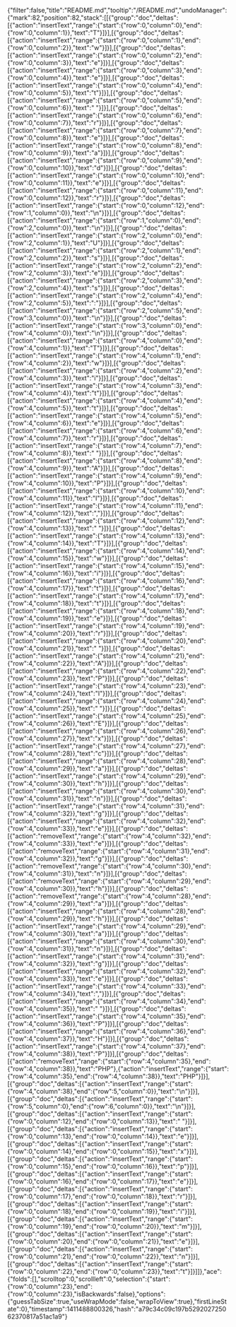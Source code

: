 {"filter":false,"title":"README.md","tooltip":"/README.md","undoManager":{"mark":82,"position":82,"stack":[[{"group":"doc","deltas":[{"action":"insertText","range":{"start":{"row":0,"column":0},"end":{"row":0,"column":1}},"text":"T"}]}],[{"group":"doc","deltas":[{"action":"insertText","range":{"start":{"row":0,"column":1},"end":{"row":0,"column":2}},"text":"w"}]}],[{"group":"doc","deltas":[{"action":"insertText","range":{"start":{"row":0,"column":2},"end":{"row":0,"column":3}},"text":"e"}]}],[{"group":"doc","deltas":[{"action":"insertText","range":{"start":{"row":0,"column":3},"end":{"row":0,"column":4}},"text":"e"}]}],[{"group":"doc","deltas":[{"action":"insertText","range":{"start":{"row":0,"column":4},"end":{"row":0,"column":5}},"text":"t"}]}],[{"group":"doc","deltas":[{"action":"insertText","range":{"start":{"row":0,"column":5},"end":{"row":0,"column":6}},"text":" "}]}],[{"group":"doc","deltas":[{"action":"insertText","range":{"start":{"row":0,"column":6},"end":{"row":0,"column":7}},"text":"r"}]}],[{"group":"doc","deltas":[{"action":"insertText","range":{"start":{"row":0,"column":7},"end":{"row":0,"column":8}},"text":"e"}]}],[{"group":"doc","deltas":[{"action":"insertText","range":{"start":{"row":0,"column":8},"end":{"row":0,"column":9}},"text":"a"}]}],[{"group":"doc","deltas":[{"action":"insertText","range":{"start":{"row":0,"column":9},"end":{"row":0,"column":10}},"text":"d"}]}],[{"group":"doc","deltas":[{"action":"insertText","range":{"start":{"row":0,"column":10},"end":{"row":0,"column":11}},"text":"e"}]}],[{"group":"doc","deltas":[{"action":"insertText","range":{"start":{"row":0,"column":11},"end":{"row":0,"column":12}},"text":"r"}]}],[{"group":"doc","deltas":[{"action":"insertText","range":{"start":{"row":0,"column":12},"end":{"row":1,"column":0}},"text":"\n"}]}],[{"group":"doc","deltas":[{"action":"insertText","range":{"start":{"row":1,"column":0},"end":{"row":2,"column":0}},"text":"\n"}]}],[{"group":"doc","deltas":[{"action":"insertText","range":{"start":{"row":2,"column":0},"end":{"row":2,"column":1}},"text":"U"}]}],[{"group":"doc","deltas":[{"action":"insertText","range":{"start":{"row":2,"column":1},"end":{"row":2,"column":2}},"text":"s"}]}],[{"group":"doc","deltas":[{"action":"insertText","range":{"start":{"row":2,"column":2},"end":{"row":2,"column":3}},"text":"e"}]}],[{"group":"doc","deltas":[{"action":"insertText","range":{"start":{"row":2,"column":3},"end":{"row":2,"column":4}},"text":"s"}]}],[{"group":"doc","deltas":[{"action":"insertText","range":{"start":{"row":2,"column":4},"end":{"row":2,"column":5}},"text":":"}]}],[{"group":"doc","deltas":[{"action":"insertText","range":{"start":{"row":2,"column":5},"end":{"row":3,"column":0}},"text":"\n"}]}],[{"group":"doc","deltas":[{"action":"insertText","range":{"start":{"row":3,"column":0},"end":{"row":4,"column":0}},"text":"\n"}]}],[{"group":"doc","deltas":[{"action":"insertText","range":{"start":{"row":4,"column":0},"end":{"row":4,"column":1}},"text":"T"}]}],[{"group":"doc","deltas":[{"action":"insertText","range":{"start":{"row":4,"column":1},"end":{"row":4,"column":2}},"text":"w"}]}],[{"group":"doc","deltas":[{"action":"insertText","range":{"start":{"row":4,"column":2},"end":{"row":4,"column":3}},"text":"i"}]}],[{"group":"doc","deltas":[{"action":"insertText","range":{"start":{"row":4,"column":3},"end":{"row":4,"column":4}},"text":"t"}]}],[{"group":"doc","deltas":[{"action":"insertText","range":{"start":{"row":4,"column":4},"end":{"row":4,"column":5}},"text":"t"}]}],[{"group":"doc","deltas":[{"action":"insertText","range":{"start":{"row":4,"column":5},"end":{"row":4,"column":6}},"text":"e"}]}],[{"group":"doc","deltas":[{"action":"insertText","range":{"start":{"row":4,"column":6},"end":{"row":4,"column":7}},"text":"r"}]}],[{"group":"doc","deltas":[{"action":"insertText","range":{"start":{"row":4,"column":7},"end":{"row":4,"column":8}},"text":" "}]}],[{"group":"doc","deltas":[{"action":"insertText","range":{"start":{"row":4,"column":8},"end":{"row":4,"column":9}},"text":"A"}]}],[{"group":"doc","deltas":[{"action":"insertText","range":{"start":{"row":4,"column":9},"end":{"row":4,"column":10}},"text":"P"}]}],[{"group":"doc","deltas":[{"action":"insertText","range":{"start":{"row":4,"column":10},"end":{"row":4,"column":11}},"text":"I"}]}],[{"group":"doc","deltas":[{"action":"insertText","range":{"start":{"row":4,"column":11},"end":{"row":4,"column":12}},"text":","}]}],[{"group":"doc","deltas":[{"action":"insertText","range":{"start":{"row":4,"column":12},"end":{"row":4,"column":13}},"text":" "}]}],[{"group":"doc","deltas":[{"action":"insertText","range":{"start":{"row":4,"column":13},"end":{"row":4,"column":14}},"text":"T"}]}],[{"group":"doc","deltas":[{"action":"insertText","range":{"start":{"row":4,"column":14},"end":{"row":4,"column":15}},"text":"w"}]}],[{"group":"doc","deltas":[{"action":"insertText","range":{"start":{"row":4,"column":15},"end":{"row":4,"column":16}},"text":"i"}]}],[{"group":"doc","deltas":[{"action":"insertText","range":{"start":{"row":4,"column":16},"end":{"row":4,"column":17}},"text":"t"}]}],[{"group":"doc","deltas":[{"action":"insertText","range":{"start":{"row":4,"column":17},"end":{"row":4,"column":18}},"text":"t"}]}],[{"group":"doc","deltas":[{"action":"insertText","range":{"start":{"row":4,"column":18},"end":{"row":4,"column":19}},"text":"e"}]}],[{"group":"doc","deltas":[{"action":"insertText","range":{"start":{"row":4,"column":19},"end":{"row":4,"column":20}},"text":"r"}]}],[{"group":"doc","deltas":[{"action":"insertText","range":{"start":{"row":4,"column":20},"end":{"row":4,"column":21}},"text":" "}]}],[{"group":"doc","deltas":[{"action":"insertText","range":{"start":{"row":4,"column":21},"end":{"row":4,"column":22}},"text":"A"}]}],[{"group":"doc","deltas":[{"action":"insertText","range":{"start":{"row":4,"column":22},"end":{"row":4,"column":23}},"text":"P"}]}],[{"group":"doc","deltas":[{"action":"insertText","range":{"start":{"row":4,"column":23},"end":{"row":4,"column":24}},"text":"I"}]}],[{"group":"doc","deltas":[{"action":"insertText","range":{"start":{"row":4,"column":24},"end":{"row":4,"column":25}},"text":" "}]}],[{"group":"doc","deltas":[{"action":"insertText","range":{"start":{"row":4,"column":25},"end":{"row":4,"column":26}},"text":"E"}]}],[{"group":"doc","deltas":[{"action":"insertText","range":{"start":{"row":4,"column":26},"end":{"row":4,"column":27}},"text":"x"}]}],[{"group":"doc","deltas":[{"action":"insertText","range":{"start":{"row":4,"column":27},"end":{"row":4,"column":28}},"text":"c"}]}],[{"group":"doc","deltas":[{"action":"insertText","range":{"start":{"row":4,"column":28},"end":{"row":4,"column":29}},"text":"a"}]}],[{"group":"doc","deltas":[{"action":"insertText","range":{"start":{"row":4,"column":29},"end":{"row":4,"column":30}},"text":"h"}]}],[{"group":"doc","deltas":[{"action":"insertText","range":{"start":{"row":4,"column":30},"end":{"row":4,"column":31}},"text":"n"}]}],[{"group":"doc","deltas":[{"action":"insertText","range":{"start":{"row":4,"column":31},"end":{"row":4,"column":32}},"text":"g"}]}],[{"group":"doc","deltas":[{"action":"insertText","range":{"start":{"row":4,"column":32},"end":{"row":4,"column":33}},"text":"e"}]}],[{"group":"doc","deltas":[{"action":"removeText","range":{"start":{"row":4,"column":32},"end":{"row":4,"column":33}},"text":"e"}]}],[{"group":"doc","deltas":[{"action":"removeText","range":{"start":{"row":4,"column":31},"end":{"row":4,"column":32}},"text":"g"}]}],[{"group":"doc","deltas":[{"action":"removeText","range":{"start":{"row":4,"column":30},"end":{"row":4,"column":31}},"text":"n"}]}],[{"group":"doc","deltas":[{"action":"removeText","range":{"start":{"row":4,"column":29},"end":{"row":4,"column":30}},"text":"h"}]}],[{"group":"doc","deltas":[{"action":"removeText","range":{"start":{"row":4,"column":28},"end":{"row":4,"column":29}},"text":"a"}]}],[{"group":"doc","deltas":[{"action":"insertText","range":{"start":{"row":4,"column":28},"end":{"row":4,"column":29}},"text":"h"}]}],[{"group":"doc","deltas":[{"action":"insertText","range":{"start":{"row":4,"column":29},"end":{"row":4,"column":30}},"text":"a"}]}],[{"group":"doc","deltas":[{"action":"insertText","range":{"start":{"row":4,"column":30},"end":{"row":4,"column":31}},"text":"n"}]}],[{"group":"doc","deltas":[{"action":"insertText","range":{"start":{"row":4,"column":31},"end":{"row":4,"column":32}},"text":"g"}]}],[{"group":"doc","deltas":[{"action":"insertText","range":{"start":{"row":4,"column":32},"end":{"row":4,"column":33}},"text":"e"}]}],[{"group":"doc","deltas":[{"action":"insertText","range":{"start":{"row":4,"column":33},"end":{"row":4,"column":34}},"text":","}]}],[{"group":"doc","deltas":[{"action":"insertText","range":{"start":{"row":4,"column":34},"end":{"row":4,"column":35}},"text":" "}]}],[{"group":"doc","deltas":[{"action":"insertText","range":{"start":{"row":4,"column":35},"end":{"row":4,"column":36}},"text":"P"}]}],[{"group":"doc","deltas":[{"action":"insertText","range":{"start":{"row":4,"column":36},"end":{"row":4,"column":37}},"text":"H"}]}],[{"group":"doc","deltas":[{"action":"insertText","range":{"start":{"row":4,"column":37},"end":{"row":4,"column":38}},"text":"P"}]}],[{"group":"doc","deltas":[{"action":"removeText","range":{"start":{"row":4,"column":35},"end":{"row":4,"column":38}},"text":"PHP"},{"action":"insertText","range":{"start":{"row":4,"column":35},"end":{"row":4,"column":38}},"text":"PHP"}]}],[{"group":"doc","deltas":[{"action":"insertText","range":{"start":{"row":4,"column":38},"end":{"row":5,"column":0}},"text":"\n"}]}],[{"group":"doc","deltas":[{"action":"insertText","range":{"start":{"row":5,"column":0},"end":{"row":6,"column":0}},"text":"\n"}]}],[{"group":"doc","deltas":[{"action":"insertText","range":{"start":{"row":0,"column":12},"end":{"row":0,"column":13}},"text":" "}]}],[{"group":"doc","deltas":[{"action":"insertText","range":{"start":{"row":0,"column":13},"end":{"row":0,"column":14}},"text":"e"}]}],[{"group":"doc","deltas":[{"action":"insertText","range":{"start":{"row":0,"column":14},"end":{"row":0,"column":15}},"text":"x"}]}],[{"group":"doc","deltas":[{"action":"insertText","range":{"start":{"row":0,"column":15},"end":{"row":0,"column":16}},"text":"p"}]}],[{"group":"doc","deltas":[{"action":"insertText","range":{"start":{"row":0,"column":16},"end":{"row":0,"column":17}},"text":"e"}]}],[{"group":"doc","deltas":[{"action":"insertText","range":{"start":{"row":0,"column":17},"end":{"row":0,"column":18}},"text":"r"}]}],[{"group":"doc","deltas":[{"action":"insertText","range":{"start":{"row":0,"column":18},"end":{"row":0,"column":19}},"text":"i"}]}],[{"group":"doc","deltas":[{"action":"insertText","range":{"start":{"row":0,"column":19},"end":{"row":0,"column":20}},"text":"m"}]}],[{"group":"doc","deltas":[{"action":"insertText","range":{"start":{"row":0,"column":20},"end":{"row":0,"column":21}},"text":"e"}]}],[{"group":"doc","deltas":[{"action":"insertText","range":{"start":{"row":0,"column":21},"end":{"row":0,"column":22}},"text":"n"}]}],[{"group":"doc","deltas":[{"action":"insertText","range":{"start":{"row":0,"column":22},"end":{"row":0,"column":23}},"text":"t"}]}]]},"ace":{"folds":[],"scrolltop":0,"scrollleft":0,"selection":{"start":{"row":0,"column":23},"end":{"row":0,"column":23},"isBackwards":false},"options":{"guessTabSize":true,"useWrapMode":false,"wrapToView":true},"firstLineState":0},"timestamp":1411488800326,"hash":"a79c34c09c197b529202725062370817a51ac1a9"}